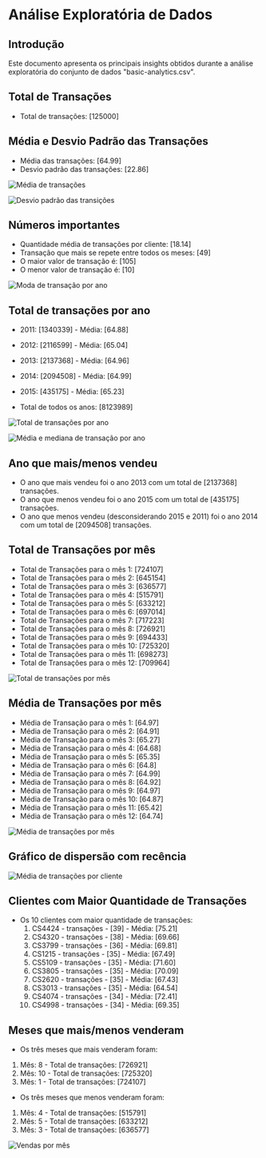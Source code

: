 # Análise Exploratória de Dados

## Introdução
Este documento apresenta os principais insights obtidos durante a análise exploratória do conjunto de dados "basic-analytics.csv".

## Total de Transações
- Total de transações: [125000]

## Média e Desvio Padrão das Transações
- Média das transações: [64.99]
- Desvio padrão das transações: [22.86]

![Média de transações](images/media_transacoes.png)

![Desvio padrão das transições](images/desvio_padrao_transicoes.png)

## Números importantes
- Quantidade média de transações por cliente: [18.14]
- Transação que mais se repete entre todos os meses: [49]
- O maior valor de transação é: [105]
- O menor valor de transação é: [10]

![Moda de transação por ano](images/moda_transacao_mes_ano.png)

## Total de transações por ano
- 2011: [1340339] - Média: [64.88]
- 2012: [2116599] - Média: [65.04]
- 2013: [2137368] - Média: [64.96]
- 2014: [2094508] - Média: [64.99]
- 2015: [435175] - Média: [65.23]

- Total de todos os anos: [8123989]

![Total de transações por ano](images/total_transacoes_por_ano.png)

![Média e mediana de transação por ano](images/media_mediana_transacao_por_ano.png)

## Ano que mais/menos vendeu
- O ano que mais vendeu foi o ano 2013 com um total de [2137368] transações.
- O ano que menos vendeu foi o ano 2015 com um total de [435175] transações.
- O ano que menos vendeu (desconsiderando 2015 e 2011) foi o ano 2014 com um total de [2094508] transações.

## Total de Transações por mês
- Total de Transações para o mês 1: [724107]
- Total de Transações para o mês 2: [645154]
- Total de Transações para o mês 3: [636577]
- Total de Transações para o mês 4: [515791]
- Total de Transações para o mês 5: [633212]
- Total de Transações para o mês 6: [697014]
- Total de Transações para o mês 7: [717223]
- Total de Transações para o mês 8: [726921]
- Total de Transações para o mês 9: [694433]
- Total de Transações para o mês 10: [725320]
- Total de Transações para o mês 11: [698273]
- Total de Transações para o mês 12: [709964]

![Total de transações por mês](images/total_de_transacoes_por_mes.png)

## Média de Transações por mês
- Média de Transação para o mês 1: [64.97]
- Média de Transação para o mês 2: [64.91]
- Média de Transação para o mês 3: [65.27]
- Média de Transação para o mês 4: [64.68]
- Média de Transação para o mês 5: [65.35]
- Média de Transação para o mês 6: [64.8]
- Média de Transação para o mês 7: [64.99]
- Média de Transação para o mês 8: [64.92]
- Média de Transação para o mês 9: [64.97]
- Média de Transação para o mês 10: [64.87]
- Média de Transação para o mês 11: [65.42]
- Média de Transação para o mês 12: [64.74]

![Média de transações por mês](images/media_transacao_mes.png)

## Gráfico de dispersão com recência 

![Média de transações por cliente](images/media_transacoes_por_cliente.png)

## Clientes com Maior Quantidade de Transações
- Os 10 clientes com maior quantidade de transações:
  1. CS4424 - transações - [39] - Média: [75.21]
  2. CS4320 - transações - [38] - Média: [69.66]
  3. CS3799 - transações - [36] - Média: [69.81]
  4. CS1215 - transações - [35] - Média: [67.49]
  5. CS5109 - transações - [35] - Média: [71.60]
  6. CS3805 - transações - [35] - Média: [70.09]
  7. CS2620 - transações - [35] - Média: [67.43]
  8. CS3013 - transações - [35] - Média: [64.54]
  9. CS4074 - transações - [34] - Média: [72.41]
  10. CS4998 - transações - [34] - Média: [69.35]

## Meses que mais/menos venderam
- Os três meses que mais venderam foram:
1. Mês: 8 - Total de transações: [726921]
2. Mês: 10 - Total de transações: [725320]
3. Mês: 1 - Total de transações: [724107]

- Os três meses que menos venderam foram:
1. Mês: 4 - Total de transações: [515791]
2. Mês: 5 - Total de transações: [633212]
3. Mês: 3 - Total de transações: [636577]

![Vendas por mês](images/vendas_por_mes.png)
